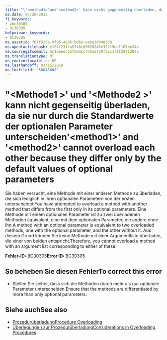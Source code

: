 ```yaml
---
title: "\"<method1>'und'<method2>' kann nicht gegenseitig überladen, da sie nur durch die Standardwerte der optionalen Parameter unterscheiden"
ms.date: 07/20/2015
f1_keywords:
- vbc30305
- bc30305
helpviewer_keywords:
- BC30305
ms.assetid: f07f925e-9f95-4885-bdba-eaba2d0483d8
ms.openlocfilehash: e124f231fa5748c69020248e322f9ed1167be344
ms.sourcegitcommit: 5c1abeec15fbddcc7dbaa729fabc1f1f29f12045
ms.translationtype: MT
ms.contentlocale: de-DE
ms.lasthandoff: 03/15/2019
ms.locfileid: "58048608"
---
```

# <a name="method1-and-method2-cannot-overload-each-other-because-they-differ-only-by-the-default-values-of-optional-parameters"></a><span data-ttu-id="b5e9f-102">"\<Methode1 >' und '\<Methode2 >' kann nicht gegenseitig überladen, da sie nur durch die Standardwerte der optionalen Parameter unterscheiden</span><span class="sxs-lookup"><span data-stu-id="b5e9f-102">'\<method1>' and '\<method2>' cannot overload each other because they differ only by the default values of optional parameters</span></span>
<span data-ttu-id="b5e9f-103">Sie haben versucht, eine Methode mit einer anderen Methode zu überladen, die sich lediglich in ihren optionalen Parametern von der ersten unterscheidet.</span><span class="sxs-lookup"><span data-stu-id="b5e9f-103">You have attempted to overload a method with another method that differs from the first only in its optional parameters.</span></span> <span data-ttu-id="b5e9f-104">Eine Methode mit einem optionalen Parameter ist zu zwei überladenen Methoden äquivalent, eine mit dem optionalen Parameter, die andere ohne ihn.</span><span class="sxs-lookup"><span data-stu-id="b5e9f-104">A method with an optional parameter is equivalent to two overloaded methods, one with the optional parameter, and the other without it.</span></span> <span data-ttu-id="b5e9f-105">Aus diesem Grund können Sie keine Methode mit einer Argumentliste überladen, die einer von beiden entspricht.</span><span class="sxs-lookup"><span data-stu-id="b5e9f-105">Therefore, you cannot overload a method with an argument list corresponding to either of these.</span></span>  
  
 <span data-ttu-id="b5e9f-106">**Fehler-ID:** BC30305</span><span class="sxs-lookup"><span data-stu-id="b5e9f-106">**Error ID:** BC30305</span></span>  
  
## <a name="to-correct-this-error"></a><span data-ttu-id="b5e9f-107">So beheben Sie diesen Fehler</span><span class="sxs-lookup"><span data-stu-id="b5e9f-107">To correct this error</span></span>  
  
-   <span data-ttu-id="b5e9f-108">Stellen Sie sicher, dass sich die Methoden durch mehr als nur optionale Parameter unterscheiden.</span><span class="sxs-lookup"><span data-stu-id="b5e9f-108">Ensure that the methods are differentiated by more than only optional parameters.</span></span>  
  
## <a name="see-also"></a><span data-ttu-id="b5e9f-109">Siehe auch</span><span class="sxs-lookup"><span data-stu-id="b5e9f-109">See also</span></span>

- [<span data-ttu-id="b5e9f-110">Prozedurüberladung</span><span class="sxs-lookup"><span data-stu-id="b5e9f-110">Procedure Overloading</span></span>](../../visual-basic/programming-guide/language-features/procedures/procedure-overloading.md)
- [<span data-ttu-id="b5e9f-111">Überlegungen zur Prozedurüberladung</span><span class="sxs-lookup"><span data-stu-id="b5e9f-111">Considerations in Overloading Procedures</span></span>](../../visual-basic/programming-guide/language-features/procedures/considerations-in-overloading-procedures.md)
